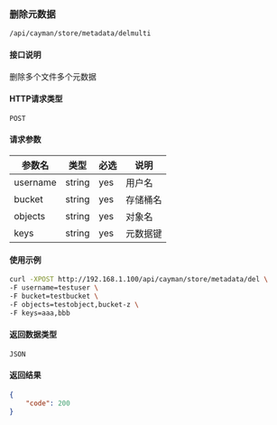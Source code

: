 ### 删除元数据
`/api/cayman/store/metadata/delmulti`

#### 接口说明
删除多个文件多个元数据

#### HTTP请求类型
`POST`

#### 请求参数
|参数名|类型|必选|说明|
|--|--|--|--|
|username|string|yes|用户名|
|bucket|string|yes|存储桶名|
|objects|string|yes|对象名|
|keys|string|yes|元数据键|

#### 使用示例
```sh
curl -XPOST http://192.168.1.100/api/cayman/store/metadata/del \
-F username=testuser \
-F bucket=testbucket \
-F objects=testobject,bucket-z \
-F keys=aaa,bbb
```

#### 返回数据类型
`JSON`

#### 返回结果
```json
{
	"code":	200
}
```